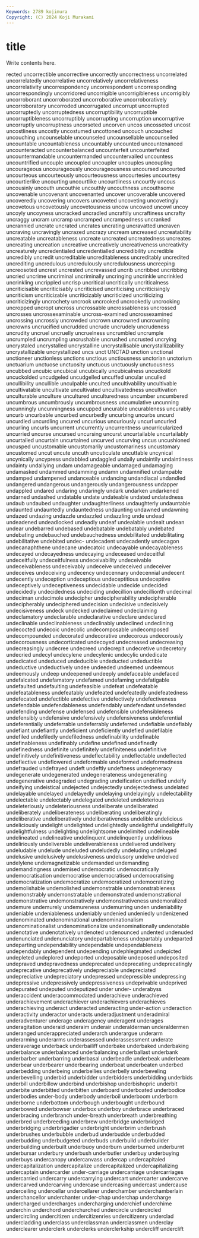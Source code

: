 ```yaml
---
Keywords: 2789 kojimura
Copyright: (C) 2024 Koji Murakami
---
```


# title

Write contents here.



rected uncorrectible uncorrective uncorrectly uncorrectness uncorrelated uncorrelatedly uncorrelative uncorrelatively
uncorrelativeness uncorrelativity uncorrespondency uncorrespondent uncorresponding uncorrespondingly uncorridored uncorrigible uncorrigibleness uncorrigibly
uncorroborant uncorroborated uncorroborative uncorroboratively uncorroboratory uncorroded uncorrugated uncorrupt uncorrupted uncorruptedly
uncorruptedness uncorruptibility uncorruptible uncorruptibleness uncorruptibly uncorrupting uncorruption uncorruptive uncorruptly uncorruptness
uncorseted uncorven uncos uncosseted uncost uncostliness uncostly uncostumed uncottoned uncouch
uncouched uncouching uncounselable uncounseled uncounsellable uncounselled uncountable uncountableness uncountably uncounted
uncountenanced uncounteracted uncounterbalanced uncounterfeit uncounterfeited uncountermandable uncountermanded uncountervailed uncountess uncountrified
uncouple uncoupled uncoupler uncouples uncoupling uncourageous uncourageously uncourageousness uncoursed uncourted
uncourteous uncourteously uncourteousness uncourtesies uncourtesy uncourtierlike uncourting uncourtlike uncourtliness uncourtly
uncous uncousinly uncouth uncouthie uncouthly uncouthness uncouthsome uncovenable uncovenant uncovenanted
uncover uncoverable uncovered uncoveredly uncovering uncovers uncoveted uncoveting uncovetingly uncovetous
uncovetously uncovetousness uncow uncowed uncowl uncoy uncoyly uncoyness uncracked uncradled
uncraftily uncraftiness uncrafty uncraggy uncram uncramp uncramped uncrampedness uncranked uncrannied
uncrate uncrated uncrates uncrating uncravatted uncraven uncraving uncravingly uncrazed uncrazy
uncream uncreased uncreatability uncreatable uncreatableness uncreate uncreated uncreatedness uncreates uncreating
uncreation uncreative uncreatively uncreativeness uncreativity uncreaturely uncredentialed uncredentialled uncredibility uncredible
uncredibly uncredit uncreditable uncreditableness uncreditably uncredited uncrediting uncredulous uncredulously uncredulousness
uncreeping uncreosoted uncrest uncrested uncrevassed uncrib uncribbed uncribbing uncried uncrime
uncriminal uncriminally uncringing uncrinkle uncrinkled uncrinkling uncrippled uncrisp uncritical uncritically
uncriticalness uncriticisable uncriticisably uncriticised uncriticising uncriticisingly uncriticism uncriticizable uncriticizably uncriticized
uncriticizing uncriticizingly uncrochety uncrook uncrooked uncrookedly uncrooking uncropped uncropt uncross
uncrossable uncrossableness uncrossed uncrosses uncrossexaminable uncross-examined uncrossexamined uncrossing uncrossly uncrowded
uncrown uncrowned uncrowning uncrowns uncrucified uncrudded uncrude uncrudely uncrudeness uncrudity
uncruel uncruelly uncruelness uncrumbled uncrumple uncrumpled uncrumpling uncrushable uncrushed uncrusted
uncrying uncrystaled uncrystalled uncrystalline uncrystallisable uncrystallizability uncrystallizable uncrystallized uncs unct
UNCTAD unction unctional unctioneer unctionless unctions unctious unctiousness unctorian unctorium
unctuarium unctuose unctuosity unctuous unctuously unctuousness uncubbed uncubic uncubical uncubically
uncubicalness uncuckold uncuckolded uncudgeled uncudgelled uncuffed uncular unculled uncullibility uncullible
unculpable unculted uncultivability uncultivable uncultivatable uncultivate uncultivated uncultivatedness uncultivation unculturable
unculture uncultured unculturedness uncumber uncumbered uncumbrous uncumbrously uncumbrousness uncumulative uncunning
uncunningly uncunningness uncupped uncurable uncurableness uncurably uncurb uncurbable uncurbed uncurbedly
uncurbing uncurbs uncurd uncurdled uncurdling uncured uncurious uncuriously uncurl uncurled
uncurling uncurls uncurrent uncurrently uncurrentness uncurricularized uncurried uncurse uncursed uncursing
uncurst uncurtailable uncurtailably uncurtailed uncurtain uncurtained uncurved uncurving uncus uncushioned
uncusped uncustomable uncustomarily uncustomariness uncustomary uncustomed uncut uncute uncuth uncuticulate
uncuttable uncynical uncynically uncypress undabbled undaggled undaily undaintily undaintiness undainty
undallying undam undamageable undamaged undamaging undamasked undammed undamming undamn undamnified
undampable undamped undampened undanceable undancing undandiacal undandled undangered undangerous undangerously
undangerousness undapper undappled undared undaring undaringly undark undarken undarkened undarned
undashed undatable undate undateable undated undatedness undaub undaubed undaughter undaughterliness
undaughterly undauntable undaunted undauntedly undauntedness undaunting undawned undawning undazed undazing
undazzle undazzled undazzling unde undead undeadened undeadlocked undeadly undeaf undealable
undealt undean undear undebarred undebased undebatable undebatably undebated undebating undebauched
undebauchedness undebilitated undebilitating undebilitative undebited undec- undecadent undecadently undecagon undecanaphthene
undecane undecatoic undecayable undecayableness undecayed undecayedness undecaying undeceased undeceitful undeceitfully
undeceitfulness undeceivability undeceivable undeceivableness undeceivably undeceive undeceived undeceiver undeceives undeceiving
undecency undecennary undecennial undecent undecently undeception undeceptious undeceptitious undeceptive undeceptively
undeceptiveness undecidable undecide undecided undecidedly undecidedness undeciding undecillion undecillionth undecimal
undeciman undecimole undecipher undecipherability undecipherable undecipherably undeciphered undecision undecisive undecisively
undecisiveness undeck undecked undeclaimed undeclaiming undeclamatory undeclarable undeclarative undeclare undeclared
undeclinable undeclinableness undeclinably undeclined undeclining undecocted undecoic undecolic undecomposable undecomposed
undecompounded undecorated undecorative undecorous undecorously undecorousness undecorticated undecoyed undecreased undecreasing
undecreasingly undecree undecreed undecrepit undecretive undecretory undecried undecyl undecylene undecylenic
undecylic undedicate undedicated undeduced undeducible undeducted undeductible undeductive undeductively undee
undeeded undeemed undeemous undeemously undeep undeepened undeeply undefaceable undefaced undefalcated
undefamatory undefamed undefaming undefatigable undefaulted undefaulting undefeasible undefeat undefeatable undefeatableness
undefeatably undefeated undefeatedly undefeatedness undefecated undefectible undefective undefectively undefectiveness undefendable
undefendableness undefendably undefendant undefended undefending undefense undefensed undefensible undefensibleness undefensibly
undefensive undefensively undefensiveness undeferential undeferentially undeferrable undeferrably undeferred undefiable undefiably
undefiant undefiantly undeficient undeficiently undefied undefilable undefiled undefiledly undefiledness undefinability
undefinable undefinableness undefinably undefine undefined undefinedly undefinedness undefinite undefinitely undefiniteness
undefinitive undefinitively undefinitiveness undeflectability undeflectable undeflected undeflective undeflowered undeformable undeformed
undeformedness undefrauded undefrayed undeft undeftly undeftness undegeneracy undegenerate undegenerated undegenerateness
undegenerating undegenerative undegraded undegrading undeification undeified undeify undeifying undeistical undejected
undejectedly undejectedness undelated undelayable undelayed undelayedly undelaying undelayingly undelectability undelectable
undelectably undelegated undeleted undeleterious undeleteriously undeleteriousness undeliberate undeliberated undeliberately undeliberateness
undeliberating undeliberatingly undeliberative undeliberatively undeliberativeness undelible undelicious undeliciously undelight undelighted
undelightedly undelightful undelightfully undelightfulness undelighting undelightsome undelimited undelineable undelineated undelineative
undelinquent undelinquently undelirious undeliriously undeliverable undeliverableness undelivered undelivery undeludable undelude
undeluded undeludedly undeluding undeluged undelusive undelusively undelusiveness undelusory undelve undelved
undelylene undemagnetizable undemanded undemanding undemandingness undemised undemocratic undemocratically undemocratisation undemocratise
undemocratised undemocratising undemocratization undemocratize undemocratized undemocratizing undemolishable undemolished undemonstrable undemonstrableness
undemonstrably undemonstratable undemonstrated undemonstrational undemonstrative undemonstratively undemonstrativeness undemoralized undemure undemurely
undemureness undemurring unden undeniability undeniable undeniableness undeniably undenied undeniedly undenizened
undenominated undenominational undenominationalism undenominationalist undenominationalize undenominationally undenotable undenotative undenotatively undenoted
undenounced undented undenuded undenunciated undenunciatory undepartableness undepartably undeparted undeparting undependability
undependable undependableness undependably undependent undepending undephlegmated undepicted undepleted undeplored undeported
undeposable undeposed undeposited undepraved undepravedness undeprecated undeprecating undeprecatingly undeprecative undeprecatively
undepreciable undepreciated undepreciative undepreciatory undepressed undepressible undepressing undepressive undepressively undepressiveness
undeprivable undeprived undepurated undeputed undeputized under under- underabyss underaccident underaccommodated
underachieve underachieved underachievement underachiever underachievers underachieves underachieving underact underacted underacting
under-action underaction underactivity underactor underacts underadjustment underadmiral underadventurer underage underagency
underagent underages underagitation underaid underaim underair underalderman underaldermen underanged underappreciated
underarch underargue underarm underarming underarms underassessed underassessment underate underaverage underback
underbailiff underbake underbaked underbaking underbalance underbalanced underbalancing underballast underbank underbarber
underbarring underbasal underbeadle underbeak underbeam underbear underbearer underbearing underbeat underbeaten
underbed underbedding underbeing underbellies underbelly underbeveling underbevelling underbid underbidder underbidders
underbidding underbids underbill underbillow underbind underbishop underbishopric underbit underbite underbitted
underbitten underboard underboated underbodice underbodies under-body underbody underboil underboom underborn
underborne underbottom underbough underbought underbound underbowed underbowser underbox underboy underbrace
underbraced underbracing underbranch under-breath underbreath underbreathing underbred underbreeding underbrew underbridge
underbridged underbridging underbrigadier underbright underbrim underbrush underbrushes underbubble underbud underbudde
underbudded underbudding underbudgeted underbuds underbuild underbuilder underbuilding underbuilt underbuoy underburn
underburned underburnt underbursar underbury underbush underbutler underbuy underbuying underbuys undercanopy
undercanvass undercap undercapitaled undercapitalization undercapitalize undercapitalized undercapitalizing undercaptain undercarder under-carriage
undercarriage undercarriages undercarried undercarry undercarrying undercart undercarter undercarve undercarved undercarving
undercase undercasing undercast undercause underceiling undercellar undercellarer underchamber underchamberlain underchancellor
underchanter under-chap underchap undercharge undercharged undercharges undercharging underchief underchime underchin
underchord underchurched undercircle undercircled undercircling undercitizen undercitizenries undercitizenry underclad undercladding
underclass underclassman underclassmen underclay underclearer underclerk underclerks underclerkship undercliff underclift
